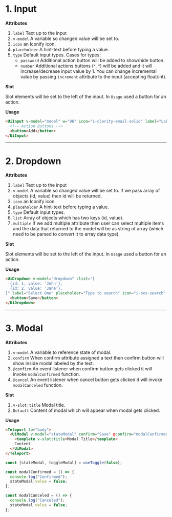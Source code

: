 # 1. Input
**Attributes**
1. ``label`` Text up to the input
2. `v-model` A variable so changed value will be set to.
3. `icon` an Iconify icon.
4. `placeholder` A hint-text before typing a value.
5. `type` Default input types. Cases for types:
    - `password` Additional action button will be added to show/hide button.
    - `number` Additional actions buttons (˄, ˅) will be added and it will increase/decrease input value by 1. You can change incremental value by passing `increment` attribute to the input (accepting float/int).


**Slot**

Slot elements will be set to the left of the input. In `Usage` used a button for an action.

**Usage**
```HTML
<UiInput v-model="model" w="96" icon="i-clarity-email-solid" label="Label" placeholder="Placeholder" type="text">
  <!-- Action Buttons -->
  <button>Add</button>
</UiInput>
```

***

# 2. Dropdown

**Attributes**
1. `label` Text up to the input
2. `v-model` A variable so changed value will be set to. If we pass array of objects (id, value) then id will be returned.
3. `icon` an Iconify icon.
4. `placeholder` A hint-text before typing a value.
5. `type` Default input types.
6. `list` Array of objects which has two keys (id, value).
7. `multiple` If we add multiple attribute then user can select multiple items and the data that returned to the model will be as string of array (which need to be parsed to convert it to array data type).

**Slot**

Slot elements will be set to the left of the input. In `Usage` used a button for an action.

**Usage**
```HTML
<UiDropdown v-model="dropdown" :list="[
  {id: 1, value: 'John'},
  {id: 2, value: 'Jane'},
]" label="Select One" placeholder="Type to search" icon="i-bxs-search" multiple w="96">
  <button>Save</button>
</UiDropdown>
```

***

# 3. Modal

**Attributes**
1. `v-model` A variable to reference state of modal.
2. `confirm` When confirm attribute assigned a text then confirm button will show inside modal labeled by the text. 
3. `@confirm` An event listener when confirm button gets clicked it will invoke `modalConfirmed` function.
3. `@cancel` An event listener when cancel button gets clicked it will invoke `modalCanceled` function.

**Slot**

1. `v-slot:title` Modal title.
2. `Default` Content of modal which will appear when modal gets clicked.

**Usage**
```HTML
<Teleport to="body">
  <UiModal v-model="stateModal" confirm="Save" @confirm="modalConfirmed" @cancel="modalCanceled">
    <template v-slot:title>Modal Title</template>
    Content
  </UiModal>
</Teleport>
```
```JavaScript
const [stateModal, toggleModal] = useToggle(false);

const modalConfirmed = () => {
  console.log("Confirmed");
  stateModal.value = false;
};

const modalCanceled = () => {
  console.log("Canceled");
  stateModal.value = false;
};
```
